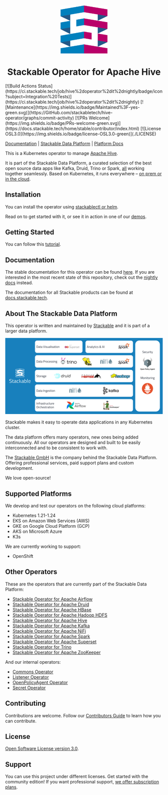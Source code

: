 <p align="center">
  <img width="150" src="./.readme/static/borrowed/Icon_Stackable.svg" alt="Stackable Logo"/>
</p>

<h1 align="center">Stackable Operator for Apache Hive</h1>
[![Build Actions Status](https://ci.stackable.tech/job/hive%2doperator%2dit%2dnightly/badge/icon?subject=Integration%20Tests)](https://ci.stackable.tech/job/hive%2doperator%2dit%2dnightly)
[![Maintenance](https://img.shields.io/badge/Maintained%3F-yes-green.svg)](https://GitHub.com/stackabletech/hive-operator/graphs/commit-activity)
[![PRs Welcome](https://img.shields.io/badge/PRs-welcome-green.svg)](https://docs.stackable.tech/home/stable/contributor/index.html)
[![License OSL3.0](https://img.shields.io/badge/license-OSL3.0-green)](./LICENSE)

[Documentation](https://docs.stackable.tech/hive-operator/stable/index.html) | [Stackable Data Platform](https://stackable.tech/) | [Platform Docs](https://docs.stackable.tech/)

This is a Kubernetes operator to manage [Apache Hive](https://hive.apache.org/).

It is part of the Stackable Data Platform, a curated selection of the best open source data apps like Kafka, Druid, Trino or Spark, [all](#other-operators) working together seamlessly. Based on Kubernetes, it runs everywhere – [on prem or in the cloud]((#supported-platforms)).

## Installation

You can install the operator using [stackablectl or helm](https://docs.stackable.tech/hive/stable/getting_started/installation.html).

Read on to get started with it, or see it in action in one of our [demos](https://stackable.tech/en/demos/).

## Getting Started

You can follow this [tutorial](https://docs.stackable.tech/hive/stable/getting_started/first_steps.html).

## Documentation

The stable documentation for this operator can be found [here](https://docs.stackable.tech/hive/stable/index.html).
If you are interested in the most recent state of this repository, check out the [nightly docs](https://docs.stackable.tech/hive/nightly/index.html) instead.

The documentation for all Stackable products can be found at [docs.stackable.tech](https://docs.stackable.tech).


## About The Stackable Data Platform

This operator is written and maintained by [Stackable](https://www.stackable.tech) and it is part of a larger data platform.

![Stackable Data Platform Overview](./.readme/static/borrowed/sdp_overview.png)

Stackable makes it easy to operate data applications in any Kubernetes cluster.

The data platform offers many operators, new ones being added continuously. All our operators are designed and built to be easily interconnected and to be consistent to work with.

The [Stackable GmbH](https://stackable.tech/) is the company behind the Stackable Data Platform. Offering professional services, paid support plans and custom development.

We love open-source!

## Supported Platforms

We develop and test our operators on the following cloud platforms:

* Kubernetes 1.21-1.24
* EKS on Amazon Web Services (AWS)
* GKE on Google Cloud Platform (GCP)
* AKS on Microsoft Azure
* K3s

We are currently working to support:

* OpenShift

## Other Operators

These are the operators that are currently part of the Stackable Data Platform:

- [Stackable Operator for Apache Airflow](https://github.com/stackabletech/airflow-operator)
- [Stackable Operator for Apache Druid](https://github.com/stackabletech/druid-operator)
- [Stackable Operator for Apache HBase](https://github.com/stackabletech/hbase-operator)
- [Stackable Operator for Apache Hadoop HDFS](https://github.com/stackabletech/hdfs-operator)
- [Stackable Operator for Apache Hive](https://github.com/stackabletech/hive-operator)
- [Stackable Operator for Apache Kafka](https://github.com/stackabletech/kafka-operator)
- [Stackable Operator for Apache NiFi](https://github.com/stackabletech/nifi-operator)
- [Stackable Operator for Apache Spark](https://github.com/stackabletech/spark-k8s-operator)
- [Stackable Operator for Apache Superset](https://github.com/stackabletech/superset-operator)
- [Stackable Operator for Trino](https://github.com/stackabletech/trino-operator)
- [Stackable Operator for Apache ZooKeeper](https://github.com/stackabletech/zookeeper-operator)

And our internal operators:

- [Commons Operator](https://github.com/stackabletech/commons-operator)
- [Listener Operator](https://github.com/stackabletech/listener-operator)
- [OpenPolicyAgent Operator](https://github.com/stackabletech/opa-operator)
- [Secret Operator](https://github.com/stackabletech/secret-operator)

## Contributing

Contributions are welcome. Follow our [Contributors Guide](https://docs.stackable.tech/home/stable/contributor/index.html) to learn how you can contribute.

## License

[Open Software License version 3.0](./LICENSE).

## Support

You can use this project under different licenses. Get started with the community edition! If you want professional support, [we offer subscription plans](https://stackable.tech/en/plans/).
